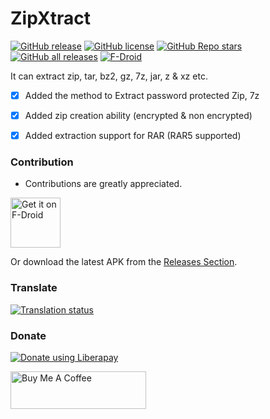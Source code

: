 # ZipXtract

[![GitHub release](https://img.shields.io/github/v/release/WirelessAlien/ZipXtract)](https://github.com/WirelessAlien/ZipXtract/releases/latest)
[![GitHub license](https://img.shields.io/github/license/WirelessAlien/ZipXtract)](https://github.com/WirelessAlien/ZipXtract/blob/master/License)
[![GitHub Repo stars](https://img.shields.io/github/stars/WirelessAlien/ZipXtract)](https://img.shields.io/github/stars/WirelessAlien/ZipXtract)
[![GitHub all releases](https://img.shields.io/github/downloads/WirelessAlien/ZipXtract/total)](https://img.shields.io/github/downloads/WirelessAlien/ZipXtract/total)
[![F-Droid](https://img.shields.io/f-droid/v/com.wirelessalien.zipxtract?logo=F-Droid)](https://f-droid.org/packages/com.wirelessalien.zipxtract)

It can extract zip, tar, bz2, gz, 7z, jar, z & xz etc.

- [x] Added the method to Extract password protected Zip, 7z

- [x] Added zip creation ability (encrypted & non encrypted)

- [x] Added extraction support for RAR (RAR5 supported)

### Contribution

* Contributions are greatly appreciated.

[<img src="https://fdroid.gitlab.io/artwork/badge/get-it-on.png"
     alt="Get it on F-Droid"
     height="80">](https://f-droid.org/packages/com.wirelessalien.zipxtract/)

Or download the latest APK from the [Releases Section](https://github.com/WirelessAlien/ZipXtract/releases/latest).

### Translate

<a href="https://hosted.weblate.org/engage/zipxtract/-/en/">
<img src="https://hosted.weblate.org/widget/zipxtract/translate/en/multi-auto.svg" alt="Translation status" />
</a>

### Donate 

<noscript><a href="https://liberapay.com/WirelessAlien/donate"><img alt="Donate using Liberapay" src="https://liberapay.com/assets/widgets/donate.svg"></a></noscript>  

<a href="https://www.buymeacoffee.com/wirelessalien" target="_blank"><img src="https://cdn.buymeacoffee.com/buttons/v2/default-blue.png" alt="Buy Me A Coffee" style="height: 60px !important;width: 217px !important;" ></a>
